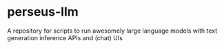# perseus-llm
A repository for scripts to run awesomely large language models with text generation inference APIs and (chat) UIs
